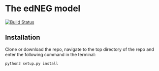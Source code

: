 # The edNEG model 

[![Build Status](https://travis-ci.com/CINPLA/brain_tissue_module.svg?token=ysPymD2Us3kpyo2SF9i6&branch=master)](https://travis-ci.com/CINPLA/brain_tissue_module)

## Installation 

Clone or download the repo, navigate to the top directory of the repo and enter the following
command in the terminal: 
```bash
python3 setup.py install
```


